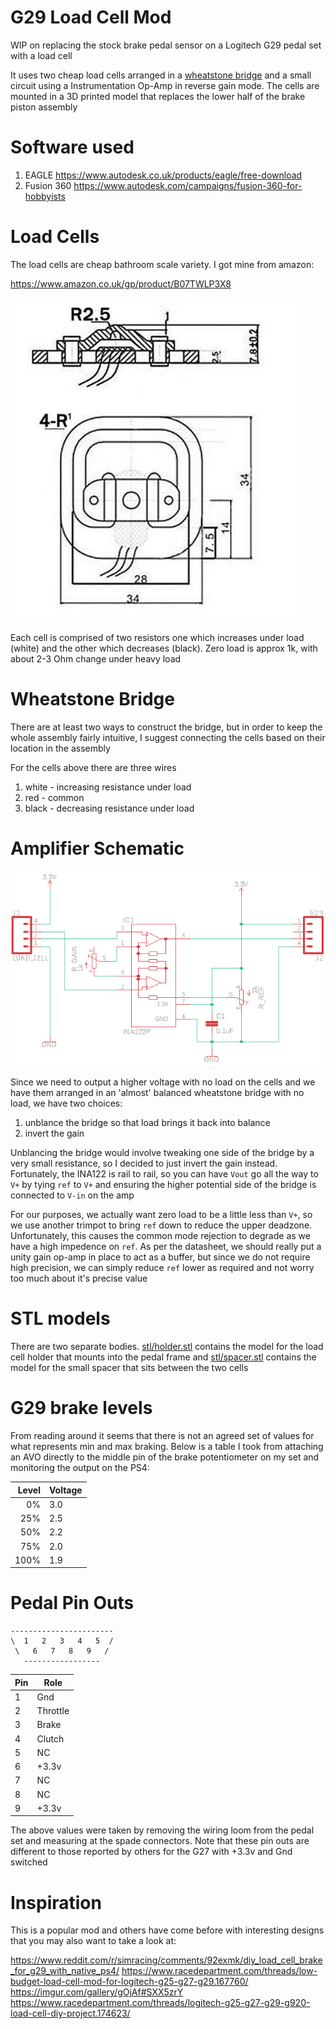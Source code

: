 # G29 Load Cell Mod

WIP on replacing the stock brake pedal sensor on a Logitech G29 pedal set with a load cell

It uses two cheap load cells arranged in a [wheatstone bridge](https://en.wikipedia.org/wiki/Wheatstone_bridge)
and a small circuit using a Instrumentation Op-Amp in reverse gain mode.  The cells are mounted in a 3D printed
model that replaces the lower half of the brake piston assembly

# Software used

1. EAGLE https://www.autodesk.co.uk/products/eagle/free-download
2. Fusion 360 https://www.autodesk.com/campaigns/fusion-360-for-hobbyists

# Load Cells

The load cells are cheap bathroom scale variety.  I got mine from amazon:

https://www.amazon.co.uk/gp/product/B07TWLP3X8

![load cell dimensions](img/loadcell.png)

Each cell is comprised of two resistors one which increases under load (white) and the 
other which decreases (black).  Zero load is approx 1k, with about 2-3 Ohm change under heavy load

# Wheatstone Bridge

There are at least two ways to construct the bridge, but in order to keep
the whole assembly fairly intuitive, I suggest connecting the cells based on their location in the assembly

For the cells above there are three wires

1. white - increasing resistance under load
2. red - common
3. black - decreasing resistance under load


# Amplifier Schematic

![amp schematic](img/amp_schematic.png)

Since we need to output a higher voltage with no load on the cells and we have 
them arranged in an 'almost' balanced wheatstone bridge with no load, 
we have two choices:

1. unblance the bridge so that load brings it back into balance
2. invert the gain

Unblancing the bridge would involve tweaking one side of the bridge by a very small
resistance, so I decided to just invert the gain instead.  Fortunately, the INA122 is
rail to rail, so you can have `Vout` go all the way to `V+` by tying `ref` to `V+`
and ensuring the higher potential side of the bridge is connected to `V-in` on the amp

For our purposes, we actually want zero load to be a little less than `V+`, so we 
use another trimpot to bring `ref` down to reduce the upper deadzone. Unfortunately,
this causes the common mode rejection to degrade as we have a high 
impedence on `ref`.  As per the datasheet, we should really put a unity gain op-amp
in place to act as a buffer, but since we do not require high precision, we can 
simply reduce `ref` lower as required and not worry too much about it's precise value

# STL models

There are two separate bodies.  [stl/holder.stl](stl/holder.stl) contains the model for the load cell holder
that mounts into the pedal frame and [stl/spacer.stl](stl/spacer.stl) contains the model for the small 
spacer that sits between the two cells

# G29 brake levels

From reading around it seems that there is not an agreed set of values for what represents
min and max braking.  Below is a table I took from attaching an AVO directly to the middle pin 
of the brake potentiometer on my set and monitoring the output on the PS4:

| Level | Voltage |
|------:|---------|
| 0%    | 3.0     |
| 25%   | 2.5     |
| 50%   | 2.2     |
| 75%   | 2.0     |
| 100%  | 1.9     |

# Pedal Pin Outs

    -----------------------
    \  1   2   3   4   5  /
     \   6   7   8   9   /
       -----------------

| Pin | Role
| --- | ---------
| 1   | Gnd
| 2   | Throttle
| 3   | Brake
| 4   | Clutch
| 5   | NC
| 6   | +3.3v
| 7   | NC
| 8   | NC
| 9   | +3.3v

The above values were taken by removing the wiring loom from the pedal set
and measuring at the spade connectors.
Note that these pin outs are different to those reported by others for the G27
with +3.3v and Gnd switched

# Inspiration

This is a popular mod and others have come before with interesting designs that you may also
want to take a look at:

https://www.reddit.com/r/simracing/comments/92exmk/diy_load_cell_brake_for_g29_with_native_ps4/
https://www.racedepartment.com/threads/low-budget-load-cell-mod-for-logitech-g25-g27-g29.167760/
https://imgur.com/gallery/gOjAf#SXX5zrY
https://www.racedepartment.com/threads/logitech-g25-g27-g29-g920-load-cell-diy-project.174623/
